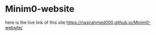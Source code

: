 # Minim0-website
here is the live link of this site
https://nasirahmed000.github.io/Minim0-website/
